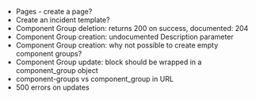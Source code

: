  * Pages - create a page?
 * Create an incident template?
 * Component Group deletion: returns 200 on success, documented: 204
 * Component Group creation: undocumented Description parameter
 * Component Group creation: why not possible to create empty component groups?
 * Component Group update: block should be wrapped in a component_group object
 * component-groups vs component_group in URL
 * 500 errors on updates